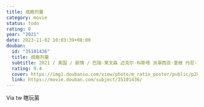 ```yaml
---
title: 成瘾剂量
category: movie
status: todo
rating: 0
year: "2021"
date: 2023-11-02 10:03:39+08:00
douban:
  id: "35101436"
  title: 成瘾剂量
  subtitle: 2021 / 美国 / 剧情 / 巴瑞·莱文森 迈克尔·科斯塔 派翠西亚·里根 丹尼·斯特朗 / 迈克尔·基顿 彼得·萨斯加德
  rating: 9.4
  cover: https://img1.doubanio.com/view/photo/m_ratio_poster/public/p2867314050.jpg
  link: https://movie.douban.com/subject/35101436/
---
```


Via tw 瞎玩菌
